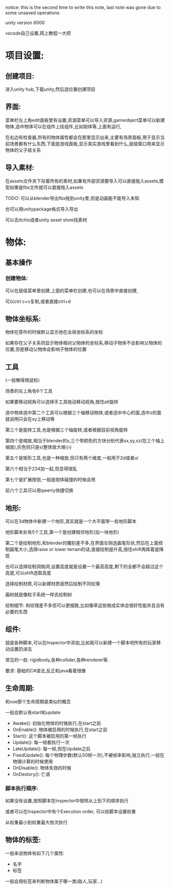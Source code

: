 notice: this is the second time to write this note, last note was gone due to some unsaved operations

unity version 6000

vscode自己设置,网上教程一大把


# 项目设置:
## 创建项目:
进入unity hub,下载unity,然后选位置创建项目

## 界面:
菜单栏左上角edit面板里有设置,资源菜单可以导入资源,gameobject菜单可以新建物体,选中物体可以在组件上挂组件,比如刚体等,上面有运行,

在右边有检查器,所有的物体属性都会在那里显示出来,主要有场景面板,用于显示当前场景都有什么东西,下面是游戏面板,显示真实游戏里看到什么,层级窗口用来显示物体的父子级关系

## 导入素材:
在assets文件夹下存着所有的素材,如果有外部资源要导入可以直接拖入assets,模型如果是fbx文件就可以直接拖入assets

TODO: 可以从blender导出fbx拖到unity里,但是动画能不能导入未知

也可以用unitypackage格式导入导出

可以去itchio或者unity asset store找素材

# 物体:

## 基本操作

### 创建物体:
可以在层级菜单里创建,上面的菜单栏创建,也可以在场景中直接创建,

可以ctrl c+v复制,或者直接ctrl+d

## 物体坐标系:
物体在穿件的时候默认显示他在全局坐标系的坐标

如果存在父子关系则显示物体相对父物体的坐标系,移动子物体不会影响父物体的位置,但是移动父物体会影响子物体的位置

## 工具
(一般懒得用鼠标)

场景的左上角有6个工具

如果要移动视角可以选择手工具拖动移动视角,按住alt旋转

选中物体选中第二个工具可以根据三个轴移动物体,或者选中中心的面,选中z的面就说明只会在xy上移动等

第三个是旋转工具,也是根据三个轴旋转,或者根据目前视角旋转

第四个是缩放,相当于blender的s,三个带颜色的方块分别代表sx,sy,sz(在三个轴上缩放),灰色则只是s(整体放大缩小)

第五个是矩形工具,也是一种缩放,但只有两个维度,一般用于2d或者ui

第六个相当于234加一起,但显得很乱

第七个是扩展按钮,一般是刚体碰撞的时候会用

前六个工具可以用qwerty快捷切换


## 地形:
可以在3d物体中新建一个地形,其实就是一个大平面带一些地形脚本

地形脚本处有5个工具,第一个是创建相邻地形(加一块地形)

第二个是绘制地形,和blender的雕刻差不多,在界面左侧选画笔形状,然后在上面控制画笔大小,选择raise or lower terrain的话,直接绘制是升高,按住shift再挥着是降低

也可以选择绘制洞掏洞,设置高度就是设置一个最高高度,剩下的全都不会超过这个高度,可以shift选取高度

选择绘制材质,可以新建材质层然后绘制不同纹理

画树就是像粒子系统一样去绘制树

绘制细节: 和纹理差不多但可以更细致,比如像草这些做成实体会很好性能并且没有必要的东西

## 组件:
就是各种脚本,可以在Inspector中添加,比如我可以新建一个脚本吧所有的玩家移动设置扔进去

常见的一些: rigidbody,各种collider,各种renderer等.

要求: 基础的C#语法,反正和java看着很像

## 生命周期:
和vue那个生命周期是类似的概念

一般会默认有start和update

- Awake(): 初始化物体的时候执行,在start之前
- OnEnable(): 物体被启用的时候执行,在start之前
- Start(): 这个脚本被启用的第一帧执行
- Update(): 每一帧都执行一次
- LateUpdate(): 每一帧,但在Update之后
- FixedUpdate(): 每个物理步数(默认50帧一次),不被帧率影响,独立执行,一般在物理计算的时候使用
- OnDisable(): 物体失效的时候
- OnDestory(): 亡语

### 脚本执行顺序:
如果没有设置,按照脚本在Inspector中按照从上到下的顺序执行

或者可以在Inspector中有个Execution order, 可以给脚本设置权重

从权重最小到权重最大依次执行

## 物体的标签:
一般来说物体有如下几个属性:

- 名字
- 标签

一般会用标签来判断物体属于哪一类(敌人,玩家...)

